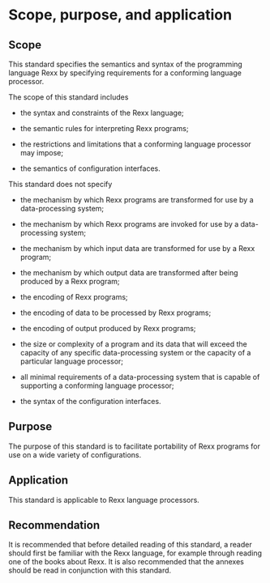 # Scope, purpose, and application

## Scope

This standard specifies the semantics and syntax
of the programming language Rexx by specifying
requirements for a conforming language processor.

The scope of this standard includes

- the syntax and constraints of the Rexx
language;

- the semantic rules for interpreting Rexx
programs;

- the restrictions and limitations that a
conforming language processor may impose;

- the semantics of configuration interfaces.

This standard does not specify

- the mechanism by which Rexx programs are
transformed for use by a data-processing
system;

- the mechanism by which Rexx programs are
invoked for use by a data-processing system;

- the mechanism by which input data are
transformed for use by a Rexx program;

- the mechanism by which output data are
transformed after being produced by a Rexx
program;

- the encoding of Rexx programs;

- the encoding of data to be processed by Rexx
programs;

- the encoding of output produced by Rexx
programs;

- the size or complexity of a program and its
data that will exceed the capacity of any specific
data-processing system or the capacity of a
particular language processor;

- all minimal requirements of a data-processing
system that is capable of supporting a
conforming language processor;

- the syntax of the configuration interfaces.

## Purpose

The purpose of this standard is to facilitate
portability of Rexx programs for use on a wide
variety of configurations.

## Application

This standard is applicable to Rexx language
processors.

## Recommendation

It is recommended that before detailed reading of
this standard, a reader should first be familiar with
the Rexx language, for example through reading
one of the books about Rexx. It is also
recommended that the annexes should be read in
conjunction with this standard.

